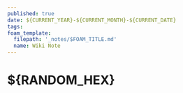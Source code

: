 ```yaml
---
published: true
date: ${CURRENT_YEAR}-${CURRENT_MONTH}-${CURRENT_DATE}
tags:
foam_template:
  filepath: '_notes/$FOAM_TITLE.md'
  name: Wiki Note
---
```

# ${RANDOM_HEX}

